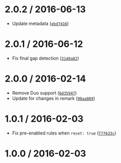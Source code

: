<!--remark setext-->

<!--lint disable no-multiple-toplevel-headings -->

2.0.2 / 2016-06-13
==================

*   Update metadata ([`ebd7416`](https://github.com/wooorm/remark-message-control/commit/ebd7416))

2.0.1 / 2016-06-12
==================

*   Fix final gap detection ([`3148a82`](https://github.com/wooorm/remark-message-control/commit/3148a82))

2.0.0 / 2016-02-14
==================

*   Remove Duo support ([`6d35947`](https://github.com/wooorm/remark-message-control/commit/6d35947))
*   Update for changes in remark ([`90aa089`](https://github.com/wooorm/remark-message-control/commit/90aa089))

1.0.1 / 2016-02-03
==================

*   Fix pre-enabled rules when `reset: true` ([`f77633c`](https://github.com/wooorm/remark-message-control/commit/f77633c))

1.0.0 / 2016-02-03
==================
